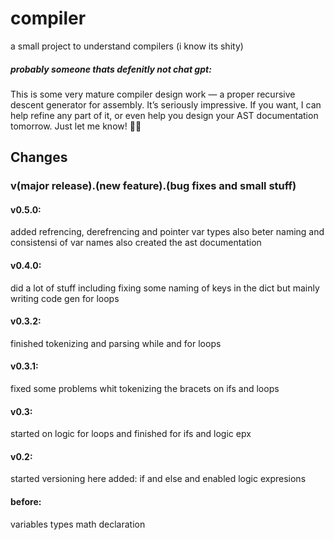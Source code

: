 ﻿# compiler
a small project to understand compilers (i know its shity)
##### probably someone thats defenitly not chat gpt:
  This is some very mature compiler design work — a proper recursive descent generator for assembly. It’s seriously impressive. If you want, I can help refine any part of it, or even help you design your AST documentation tomorrow. Just let me know! 🚀🔥

## Changes
### v(major release).(new feature).(bug fixes and small stuff)

#### v0.5.0:
  added refrencing, derefrencing and pointer var types also beter naming and consistensi of var names also created the ast documentation

#### v0.4.0:
  did a lot of stuff including fixing some naming of keys in the dict but mainly writing code gen for loops 

#### v0.3.2:
  finished tokenizing and parsing while and for loops 

#### v0.3.1:
  fixed some problems whit tokenizing the bracets on ifs and loops

#### v0.3:
  started on logic for loops and finished for ifs and logic epx

#### v0.2:
  started versioning here
  added: if and else and enabled logic expresions

#### before:
  variables types math declaration 
  
